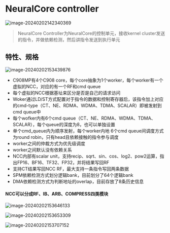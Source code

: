 # NeuralCore controller

![image-20240202142340369](C:\Users\admin\AppData\Roaming\Typora\typora-user-images\image-20240202142340369.png)

> NeuralCore Controller为NeuralCore的控制单元，接收kernel cluster发送的指令，并做依赖检测，然后讲指令发送到执行单元

## 特性、规格

![image-20240202153439876](C:\Users\admin\AppData\Roaming\Typora\typora-user-images\image-20240202153439876.png)

- C908MP有4个C908 core，每个core抽象为1个worker，每个worker有一个虚拟的NCC，对应的有一个RF和cmd queue
- 每个虚拟的NCC根据基址来区分是否是自己的请求访问
- Woker通过LD/ST方式配置对于指令的数据和控制寄存器后，该指令加上对应的cmd-type（CT、NE、RDMA、WDMA、TDMA、SCALAR）即被发射到cmd queue中
- 每个wofker内有6个cmd queue（CT、NE、RDMA、WDMA、TDMA、SCALAR），每个queue的深度为8，也可以单独设置
- 单个cmd_queue内为顺序发射，每个worker内地 6个cmd queue间调度方式为round robin，只有head且依赖接触的指令参与调度
- worker之间的仲裁方式为优先级调度
- worker之间默认没有依赖关系
- NCC内部有scalar unit，支持recip、sqrt、sin、cos、log2、pow2运算，指出FP16、BF16、TF32、FP32，并将结果写回RF
- 支持CT结果写回NCC RF，最大支持一条指令写回两条数据
- SPM依赖检测方式划分逻辑bank，目前划分了64个逻辑bank
- DMA依赖检测方式为判断地址的overlap，目前存放了8条历史信息

#### NCC可以分成RF、IB、ARB、COMPRESS四类模块

![image-20240202153646133](C:\Users\admin\AppData\Roaming\Typora\typora-user-images\image-20240202153646133.png)

![image-20240202153653309](C:\Users\admin\AppData\Roaming\Typora\typora-user-images\image-20240202153653309.png)

![image-20240202153707152](C:\Users\admin\AppData\Roaming\Typora\typora-user-images\image-20240202153707152.png)





